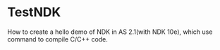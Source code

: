# TestNDK
How to create a hello demo of NDK in AS 2.1(with NDK 10e), which use command to compile C/C++ code.
